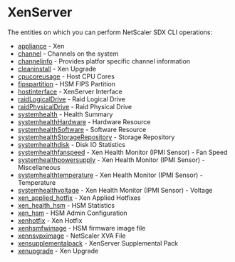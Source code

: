 # XenServer

The entities on which you can perform NetScaler SDX CLI operations:

-  [appliance](.//appliance.md) -  Xen
-  [channel](.//channel.md) -  Channels on the system
-  [channelinfo](.//channelinfo.md) -  Provides platfor specific channel information
-  [cleaninstall](.//cleaninstall.md) -  Xen Upgrade
-  [cpucoreusage](.//cpucoreusage.md) -  Host CPU Cores
-  [fipspartition](.//fipspartition.md) -  HSM FIPS Partition
-  [hostinterface](.//hostinterface.md) -  XenServer Interface
-  [raidLogicalDrive](.//raidlogicaldrive.md) -  Raid Logical Drive
-  [raidPhysicalDrive](.//raidphysicaldrive.md) -  Raid Physical Drive
-  [systemhealth](.//systemhealth.md) -  Health Summary
-  [systemhealthHardware](.//systemhealthhardware.md) -  Hardware Resource
-  [systemhealthSoftware](.//systemhealthsoftware.md) -  Software Resource
-  [systemhealthStorageRepository](.//systemhealthstoragerepository.md) -  Storage Repository
-  [systemhealthdisk](.//systemhealthdisk.md) -  Disk IO Statistics
-  [systemhealthfanspeed](.//systemhealthfanspeed.md) -  Xen Health Monitor (IPMI Sensor) -  Fan Speed
-  [systemhealthpowersupply](.//systemhealthpowersupply.md) -  Xen Health Monitor (IPMI Sensor) -  Miscellaneous
-  [systemhealthtemperature](.//systemhealthtemperature.md) -  Xen Health Monitor (IPMI Sensor) -  Temperature
-  [systemhealthvoltage](.//systemhealthvoltage.md) -  Xen Health Monitor (IPMI Sensor) -  Voltage
-  [xen\_applied\_hotfix](.//xen_applied_hotfix.md) -  Xen Applied Hotfixes
-  [xen\_health\_hsm](.//xen_health_hsm.md) -  HSM Statistics
-  [xen\_hsm](.//xen_hsm.md) -  HSM Admin Configuration
-  [xenhotfix](.//xenhotfix.md) -  Xen Hotfix
-  [xenhsmfwimage](.//xenhsmfwimage.md) -  HSM firmware image file
-  [xennsvpximage](.//xennsvpximage.md) -  NetScaler XVA File
-  [xensupplementalpack](.//xensupplementalpack.md) -  XenServer Supplemental Pack
-  [xenupgrade](.//xenupgrade.md) -  Xen Upgrade